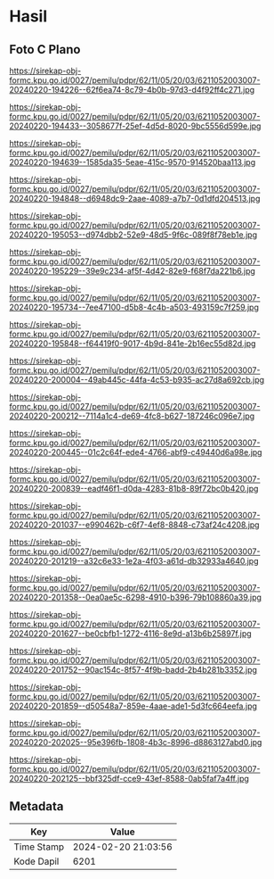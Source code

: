 # Hasil

## Foto C Plano

https://sirekap-obj-formc.kpu.go.id/0027/pemilu/pdpr/62/11/05/20/03/6211052003007-20240220-194226--62f6ea74-8c79-4b0b-97d3-d4f92ff4c271.jpg

https://sirekap-obj-formc.kpu.go.id/0027/pemilu/pdpr/62/11/05/20/03/6211052003007-20240220-194433--3058677f-25ef-4d5d-8020-9bc5556d599e.jpg

https://sirekap-obj-formc.kpu.go.id/0027/pemilu/pdpr/62/11/05/20/03/6211052003007-20240220-194639--1585da35-5eae-415c-9570-914520baa113.jpg

https://sirekap-obj-formc.kpu.go.id/0027/pemilu/pdpr/62/11/05/20/03/6211052003007-20240220-194848--d6948dc9-2aae-4089-a7b7-0d1dfd204513.jpg

https://sirekap-obj-formc.kpu.go.id/0027/pemilu/pdpr/62/11/05/20/03/6211052003007-20240220-195053--d974dbb2-52e9-48d5-9f6c-089f8f78eb1e.jpg

https://sirekap-obj-formc.kpu.go.id/0027/pemilu/pdpr/62/11/05/20/03/6211052003007-20240220-195229--39e9c234-af5f-4d42-82e9-f68f7da221b6.jpg

https://sirekap-obj-formc.kpu.go.id/0027/pemilu/pdpr/62/11/05/20/03/6211052003007-20240220-195734--7ee47100-d5b8-4c4b-a503-493159c7f259.jpg

https://sirekap-obj-formc.kpu.go.id/0027/pemilu/pdpr/62/11/05/20/03/6211052003007-20240220-195848--f64419f0-9017-4b9d-841e-2b16ec55d82d.jpg

https://sirekap-obj-formc.kpu.go.id/0027/pemilu/pdpr/62/11/05/20/03/6211052003007-20240220-200004--49ab445c-44fa-4c53-b935-ac27d8a692cb.jpg

https://sirekap-obj-formc.kpu.go.id/0027/pemilu/pdpr/62/11/05/20/03/6211052003007-20240220-200212--7114a1c4-de69-4fc8-b627-187246c096e7.jpg

https://sirekap-obj-formc.kpu.go.id/0027/pemilu/pdpr/62/11/05/20/03/6211052003007-20240220-200445--01c2c64f-ede4-4766-abf9-c49440d6a98e.jpg

https://sirekap-obj-formc.kpu.go.id/0027/pemilu/pdpr/62/11/05/20/03/6211052003007-20240220-200839--eadf46f1-d0da-4283-81b8-89f72bc0b420.jpg

https://sirekap-obj-formc.kpu.go.id/0027/pemilu/pdpr/62/11/05/20/03/6211052003007-20240220-201037--e990462b-c6f7-4ef8-8848-c73af24c4208.jpg

https://sirekap-obj-formc.kpu.go.id/0027/pemilu/pdpr/62/11/05/20/03/6211052003007-20240220-201219--a32c6e33-1e2a-4f03-a61d-db32933a4640.jpg

https://sirekap-obj-formc.kpu.go.id/0027/pemilu/pdpr/62/11/05/20/03/6211052003007-20240220-201358--0ea0ae5c-6298-4910-b396-79b108860a39.jpg

https://sirekap-obj-formc.kpu.go.id/0027/pemilu/pdpr/62/11/05/20/03/6211052003007-20240220-201627--be0cbfb1-1272-4116-8e9d-a13b6b25897f.jpg

https://sirekap-obj-formc.kpu.go.id/0027/pemilu/pdpr/62/11/05/20/03/6211052003007-20240220-201752--90ac154c-8f57-4f9b-badd-2b4b281b3352.jpg

https://sirekap-obj-formc.kpu.go.id/0027/pemilu/pdpr/62/11/05/20/03/6211052003007-20240220-201859--d50548a7-859e-4aae-ade1-5d3fc664eefa.jpg

https://sirekap-obj-formc.kpu.go.id/0027/pemilu/pdpr/62/11/05/20/03/6211052003007-20240220-202025--95e396fb-1808-4b3c-8996-d8863127abd0.jpg

https://sirekap-obj-formc.kpu.go.id/0027/pemilu/pdpr/62/11/05/20/03/6211052003007-20240220-202125--bbf325df-cce9-43ef-8588-0ab5faf7a4ff.jpg


## Metadata

| Key        | Value               |
| ---------- | ------------------- |
| Time Stamp | 2024-02-20 21:03:56 |
| Kode Dapil | 6201                |



